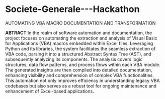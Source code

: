 # Societe-Generale---Hackathon
AUTOMATING VBA MACRO DOCUMENTATION  AND TRANSFORMATION

**ABTRACT**
In the realm of software automation and documentation, the project focuses on automating the extraction and analysis of Visual Basic for Applications (VBA) macros embedded within Excel files. Leveraging Python and its libraries, the system facilitates the seamless extraction of VBA code, parsing it into a structured Abstract Syntax Tree (AST), and subsequently analyzing its components. The analysis covers logic structures, data flow patterns, and process flows within each VBA module. The generated insights are then compiled into detailed documentation, enhancing visibility and comprehension of complex VBA functionalities. This automation not only improves efficiency in understanding legacy VBA codebases but also serves as a robust tool for ongoing maintenance and enhancement of Excel-based applications.



